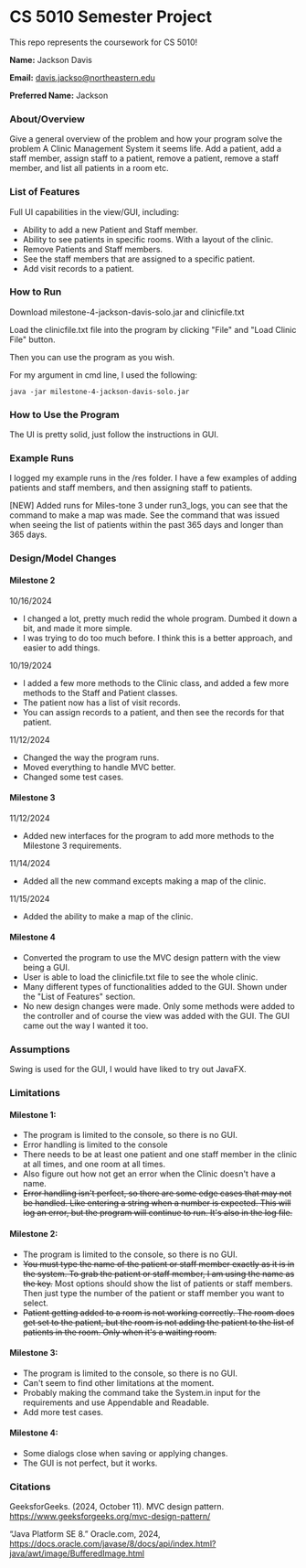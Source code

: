 # CS 5010 Semester Project

This repo represents the coursework for CS 5010!

**Name:** Jackson Davis

**Email:** davis.jackso@northeastern.edu

**Preferred Name:** Jackson

### About/Overview

Give a general overview of the problem and how your program solve the problem
A Clinic Management System it seems life.
Add a patient, add a staff member, assign staff to a patient,
remove a patient, remove a staff member, and list all patients in a room etc.

### List of Features

Full UI capabilities in the view/GUI, including:
- Ability to add a new Patient and Staff member.
- Ability to see patients in specific rooms. With a layout of the clinic.
- Remove Patients and Staff members.
- See the staff members that are assigned to a specific patient.
- Add visit records to a patient.

### How to Run

Download milestone-4-jackson-davis-solo.jar and clinicfile.txt

Load the clinicfile.txt file into the program by clicking "File" and 
"Load Clinic File" button.

Then you can use the program as you wish.

For my argument in cmd line, I used the following:
```
java -jar milestone-4-jackson-davis-solo.jar
```
### How to Use the Program

The UI is pretty solid, just follow the instructions in GUI.

### Example Runs

I logged my example runs in the /res folder. I have a few examples of adding patients and staff members, and then assigning staff to patients.

[NEW] Added runs for Miles-tone 3 under run3_logs, you can see that the command to make a map was made.
See the command that was issued when seeing the list of patients within the past 365 days and longer than 365 days.

### Design/Model Changes
#### Milestone 2
10/16/2024
- I changed a lot, pretty much redid the whole program. Dumbed it down a bit, and made it more simple.
- I was trying to do too much before. I think this is a better approach, and easier to add things.

10/19/2024
- I added a few more methods to the Clinic class, and added a few more methods to the Staff and Patient classes.
- The patient now has a list of visit records.
- You can assign records to a patient, and then see the records for that patient.

11/12/2024
- Changed the way the program runs.
- Moved everything to handle MVC better.
- Changed some test cases.
#### Milestone 3
11/12/2024
- Added new interfaces for the program to add more methods to the Milestone 3 requirements.

11/14/2024
- Added all the new command excepts making a map of the clinic.

11/15/2024
- Added the ability to make a map of the clinic.

#### Milestone 4
- Converted the program to use the MVC design pattern with the view being a GUI.
- User is able to load the clinicfile.txt file to see the whole clinic.
- Many different types of functionalities added to the GUI. 
Shown under the "List of Features" section.
- No new design changes were made. Only some methods were added to the controller
and of course the view was added with the GUI. The GUI came out the way I wanted it too.

### Assumptions

Swing is used for the GUI, I would have liked to try out JavaFX.

### Limitations
#### Milestone 1:
- The program is limited to the console, so there is no GUI.
- Error handling is limited to the console
- There needs to be at least one patient and one staff member in the clinic at all times, and one room at all times.
- Also figure out how not get an error when the Clinic doesn't have a name.
- ~~Error handling isn't perfect, so there are some edge cases that may not be handled. Like entering a string when a number is expected.
  This will log an error, but the program will continue to run. It's also in the log file.~~

#### Milestone 2:
- The program is limited to the console, so there is no GUI.
- ~~You must type the name of the patient or staff member exactly as it is in the system. To grab the patient or staff member, I am using the name as the key.~~ Most options should show the list of patients or staff members.
  Then just type the number of the patient or staff member you want to select.
- ~~Patient getting added to a room is not working correctly. The room does get set to the patient, but the room is not adding the patient to the list of patients in the room. Only when it's a waiting room.~~
#### Milestone 3:
- The program is limited to the console, so there is no GUI.
- Can't seem to find other limitations at the moment.
- Probably making the command take the System.in input for the requirements and use Appendable and Readable.
- Add more test cases.
#### Milestone 4:
- Some dialogs close when saving or applying changes.
- The GUI is not perfect, but it works.

### Citations

GeeksforGeeks. (2024, October 11). MVC design pattern. https://www.geeksforgeeks.org/mvc-design-pattern/

“Java Platform SE 8.” Oracle.com, 2024, https://docs.oracle.com/javase/8/docs/api/index.html?java/awt/image/BufferedImage.html
